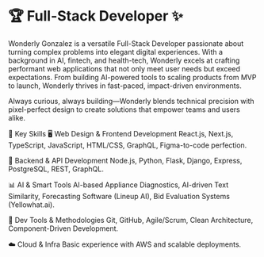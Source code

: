 # 🏆 Full-Stack Developer ✨
Wonderly Gonzalez is a versatile Full-Stack Developer passionate about turning complex problems into elegant digital experiences. With a background in AI, fintech, and health-tech, Wonderly excels at crafting performant web applications that not only meet user needs but exceed expectations. From building AI-powered tools to scaling products from MVP to launch, Wonderly thrives in fast-paced, impact-driven environments.

Always curious, always building—Wonderly blends technical precision with pixel-perfect design to create solutions that empower teams and users alike.

🔑 Key Skills
🖥️ Web Design & Frontend Development
React.js, Next.js, TypeScript, JavaScript, HTML/CSS, GraphQL, Figma-to-code perfection.

🧠 Backend & API Development
Node.js, Python, Flask, Django, Express, PostgreSQL, REST, GraphQL.

📊 AI & Smart Tools
AI-based Appliance Diagnostics, AI-driven Text Similarity, Forecasting Software (Lineup AI), Bid Evaluation Systems (Yellowhat.ai).

🔧 Dev Tools & Methodologies
Git, GitHub, Agile/Scrum, Clean Architecture, Component-Driven Development.

☁️ Cloud & Infra
Basic experience with AWS and scalable deployments.


